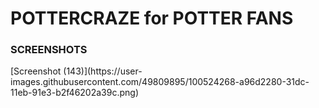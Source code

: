 <h1>POTTERCRAZE for POTTER FANS</h1>

<h3>SCREENSHOTS</h3>
[Screenshot (143)](https://user-images.githubusercontent.com/49809895/100524268-a96d2280-31dc-11eb-91e3-b2f46202a39c.png)

